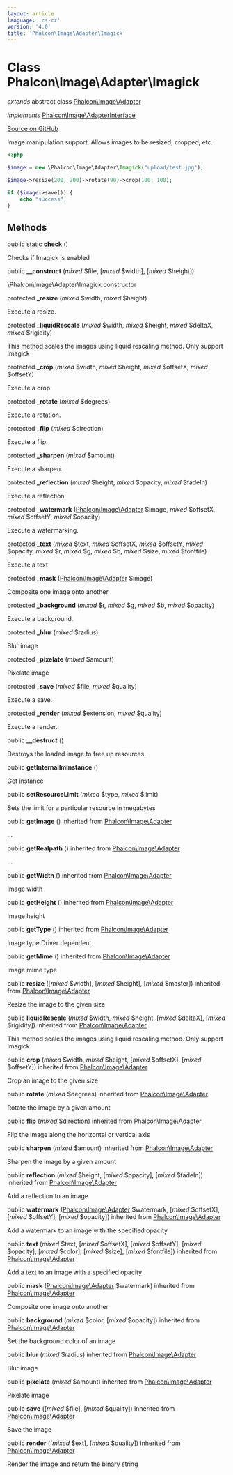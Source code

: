 ```yaml
---
layout: article
language: 'cs-cz'
version: '4.0'
title: 'Phalcon\Image\Adapter\Imagick'
---
```


# Class **Phalcon\Image\Adapter\Imagick**

*extends* abstract class [Phalcon\Image\Adapter](api/Phalcon_Image_Adapter)

*implements* [Phalcon\Image\AdapterInterface](api/Phalcon_Image_AdapterInterface)

<a href="https://github.com/phalcon/cphalcon/tree/v4.0.0/phalcon/image/adapter/imagick.zep" class="btn btn-default btn-sm">Source on GitHub</a>

Image manipulation support. Allows images to be resized, cropped, etc.

```php
<?php

$image = new \Phalcon\Image\Adapter\Imagick("upload/test.jpg");

$image->resize(200, 200)->rotate(90)->crop(100, 100);

if ($image->save()) {
    echo "success";
}

```

## Methods

public static **check** ()

Checks if Imagick is enabled

public **__construct** (*mixed* $file, [*mixed* $width], [*mixed* $height])

\Phalcon\Image\Adapter\Imagick constructor

protected **_resize** (*mixed* $width, *mixed* $height)

Execute a resize.

protected **_liquidRescale** (*mixed* $width, *mixed* $height, *mixed* $deltaX, *mixed* $rigidity)

This method scales the images using liquid rescaling method. Only support Imagick

protected **_crop** (*mixed* $width, *mixed* $height, *mixed* $offsetX, *mixed* $offsetY)

Execute a crop.

protected **_rotate** (*mixed* $degrees)

Execute a rotation.

protected **_flip** (*mixed* $direction)

Execute a flip.

protected **_sharpen** (*mixed* $amount)

Execute a sharpen.

protected **_reflection** (*mixed* $height, *mixed* $opacity, *mixed* $fadeIn)

Execute a reflection.

protected **_watermark** ([Phalcon\Image\Adapter](api/Phalcon_Image_Adapter) $image, *mixed* $offsetX, *mixed* $offsetY, *mixed* $opacity)

Execute a watermarking.

protected **_text** (*mixed* $text, *mixed* $offsetX, *mixed* $offsetY, *mixed* $opacity, *mixed* $r, *mixed* $g, *mixed* $b, *mixed* $size, *mixed* $fontfile)

Execute a text

protected **_mask** ([Phalcon\Image\Adapter](api/Phalcon_Image_Adapter) $image)

Composite one image onto another

protected **_background** (*mixed* $r, *mixed* $g, *mixed* $b, *mixed* $opacity)

Execute a background.

protected **_blur** (*mixed* $radius)

Blur image

protected **_pixelate** (*mixed* $amount)

Pixelate image

protected **_save** (*mixed* $file, *mixed* $quality)

Execute a save.

protected **_render** (*mixed* $extension, *mixed* $quality)

Execute a render.

public **__destruct** ()

Destroys the loaded image to free up resources.

public **getInternalImInstance** ()

Get instance

public **setResourceLimit** (*mixed* $type, *mixed* $limit)

Sets the limit for a particular resource in megabytes

public **getImage** () inherited from [Phalcon\Image\Adapter](api/Phalcon_Image_Adapter)

...

public **getRealpath** () inherited from [Phalcon\Image\Adapter](api/Phalcon_Image_Adapter)

...

public **getWidth** () inherited from [Phalcon\Image\Adapter](api/Phalcon_Image_Adapter)

Image width

public **getHeight** () inherited from [Phalcon\Image\Adapter](api/Phalcon_Image_Adapter)

Image height

public **getType** () inherited from [Phalcon\Image\Adapter](api/Phalcon_Image_Adapter)

Image type Driver dependent

public **getMime** () inherited from [Phalcon\Image\Adapter](api/Phalcon_Image_Adapter)

Image mime type

public **resize** ([*mixed* $width], [*mixed* $height], [*mixed* $master]) inherited from [Phalcon\Image\Adapter](api/Phalcon_Image_Adapter)

Resize the image to the given size

public **liquidRescale** (*mixed* $width, *mixed* $height, [*mixed* $deltaX], [*mixed* $rigidity]) inherited from [Phalcon\Image\Adapter](api/Phalcon_Image_Adapter)

This method scales the images using liquid rescaling method. Only support Imagick

public **crop** (*mixed* $width, *mixed* $height, [*mixed* $offsetX], [*mixed* $offsetY]) inherited from [Phalcon\Image\Adapter](api/Phalcon_Image_Adapter)

Crop an image to the given size

public **rotate** (*mixed* $degrees) inherited from [Phalcon\Image\Adapter](api/Phalcon_Image_Adapter)

Rotate the image by a given amount

public **flip** (*mixed* $direction) inherited from [Phalcon\Image\Adapter](api/Phalcon_Image_Adapter)

Flip the image along the horizontal or vertical axis

public **sharpen** (*mixed* $amount) inherited from [Phalcon\Image\Adapter](api/Phalcon_Image_Adapter)

Sharpen the image by a given amount

public **reflection** (*mixed* $height, [*mixed* $opacity], [*mixed* $fadeIn]) inherited from [Phalcon\Image\Adapter](api/Phalcon_Image_Adapter)

Add a reflection to an image

public **watermark** ([Phalcon\Image\Adapter](api/Phalcon_Image_Adapter) $watermark, [*mixed* $offsetX], [*mixed* $offsetY], [*mixed* $opacity]) inherited from [Phalcon\Image\Adapter](api/Phalcon_Image_Adapter)

Add a watermark to an image with the specified opacity

public **text** (*mixed* $text, [*mixed* $offsetX], [*mixed* $offsetY], [*mixed* $opacity], [*mixed* $color], [*mixed* $size], [*mixed* $fontfile]) inherited from [Phalcon\Image\Adapter](api/Phalcon_Image_Adapter)

Add a text to an image with a specified opacity

public **mask** ([Phalcon\Image\Adapter](api/Phalcon_Image_Adapter) $watermark) inherited from [Phalcon\Image\Adapter](api/Phalcon_Image_Adapter)

Composite one image onto another

public **background** (*mixed* $color, [*mixed* $opacity]) inherited from [Phalcon\Image\Adapter](api/Phalcon_Image_Adapter)

Set the background color of an image

public **blur** (*mixed* $radius) inherited from [Phalcon\Image\Adapter](api/Phalcon_Image_Adapter)

Blur image

public **pixelate** (*mixed* $amount) inherited from [Phalcon\Image\Adapter](api/Phalcon_Image_Adapter)

Pixelate image

public **save** ([*mixed* $file], [*mixed* $quality]) inherited from [Phalcon\Image\Adapter](api/Phalcon_Image_Adapter)

Save the image

public **render** ([*mixed* $ext], [*mixed* $quality]) inherited from [Phalcon\Image\Adapter](api/Phalcon_Image_Adapter)

Render the image and return the binary string